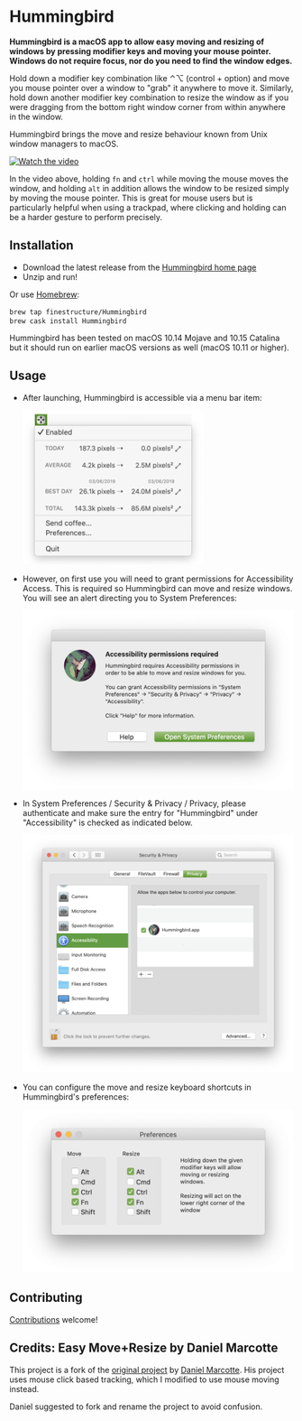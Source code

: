 # Hummingbird

**Hummingbird is a macOS app to allow easy moving and resizing of windows by pressing modifier keys and moving your mouse pointer. Windows do not require focus, nor do you need to find the window edges.**

Hold down a modifier key combination like ⌃⌥ (control + option) and move you mouse pointer over a window to "grab" it anywhere to move it. Similarly, hold down another modifier key combination to resize the window as if you were dragging from the bottom right window corner from within anywhere in the window.

Hummingbird brings the move and resize behaviour known from Unix window managers to macOS.

[![Watch the video](assets/Hummingbird720.gif)](https://vimeo.com/301631645)

In the video above, holding `fn` and `ctrl` while moving the mouse moves the window, and holding `alt` in addition allows the window to be resized simply by moving the mouse pointer. This is great for mouse users but is particularly helpful when using a trackpad, where clicking and holding can be a harder gesture to perform precisely.

## Installation

* Download the latest release from the [Hummingbird home page](https://hummingbirdapp.site)
* Unzip and run!

Or use [Homebrew](https://brew.sh):

```
brew tap finestructure/Hummingbird
brew cask install Hummingbird
```

Hummingbird has been tested on macOS 10.14 Mojave and 10.15 Catalina but it should run on earlier macOS versions as well (macOS 10.11 or higher).

## Usage

- After launching, Hummingbird is accessible via a menu bar item:

    <img src="assets/docs/menu-expanded.png" width="320">

- However, on first use you will need to grant permissions for Accessibility Access. This is required so Hummingbird can move and resize windows. You will see an alert directing you to System Preferences:

    <img src="assets/docs/accessibility-alert.png" width="573">

- In System Preferences / Security & Privacy / Privacy, please authenticate and make sure the entry for "Hummingbird" under "Accessibility" is checked as indicated below.

    <img src="assets/docs/sytem-preferences-accessibility.png" width="780">

- You can configure the move and resize keyboard shortcuts in Hummingbird's preferences:

    <img src="assets/docs/preferences.png" width="533">


## Contributing

[Contributions](contributing.md) welcome!

## Credits: Easy Move+Resize by Daniel Marcotte

This project is a fork of the [original project](https://github.com/dmarcotte/easy-move-resize) by [Daniel Marcotte](https://github.com/dmarcotte). His project uses mouse click based tracking, which I modified to use mouse moving instead.

Daniel suggested to fork and rename the project to avoid confusion.
